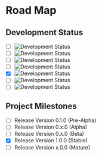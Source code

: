 # Road Map

## Development Status

- [ ] ![Development Status](https://img.shields.io/badge/status-planning-lightgrey.svg?longCache=true)
- [ ] ![Development Status](https://img.shields.io/badge/status-pre--alpha-red.svg?longCache=true)
- [ ] ![Development Status](https://img.shields.io/badge/status-alpha-yellow.svg?longCache=true)
- [ ] ![Development Status](https://img.shields.io/badge/status-beta-brightgreen.svg?longCache=true)
- [x] ![Development Status](https://img.shields.io/badge/status-stable-blue.svg?longCache=true)
- [ ] ![Development Status](https://img.shields.io/badge/status-mature-8A2BE2.svg?longCache=true)
- [ ] ![Development Status](https://img.shields.io/badge/status-inactive-lightgrey.svg?longCache=true)

## Project Milestones

- [ ] Release Version 0.1.0 (Pre-Alpha)
- [ ] Release Version 0.x.0 (Alpha)
- [ ] Release Version 0.x.0 (Beta)
- [x] Release Version 1.0.0 (Stable)
- [ ] Release Version x.0.0 (Mature)
